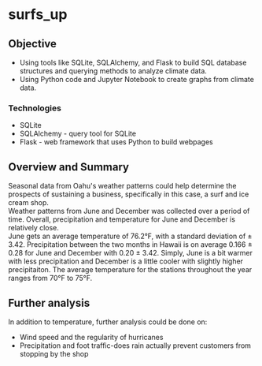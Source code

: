 # surfs_up

## Objective
- Using tools like SQLite, SQLAlchemy, and Flask to build SQL database structures and querying methods to analyze climate data.  
- Using Python code and Jupyter Notebook to create graphs from climate data.

### Technologies
- SQLite
- SQLAlchemy - query tool for SQLite
- Flask - web framework that uses Python to build webpages

## Overview and Summary
Seasonal data from Oahu's weather patterns could help determine the prospects of sustaining a business, specifically in this case, a surf and ice cream shop.  
Weather patterns from June and December was collected over a period of time.  Overall, precipitation and temperature for June and December is relatively close.  
June gets an average temperature of 76.2°F, with a standard deviation of ± 3.42.  Precipitation between the two months in Hawaii is on average 0.166 ± 0.28 for June and December with 0.20 ± 3.42.  Simply, June is a bit warmer with less precipitation and December is a little cooler with slightly higher precipitaiton.  The average temperature for the stations throughout the year ranges from 70°F to 75°F.  

## Further analysis 
In addition to temperature, further analysis could be done on:
- Wind speed and the regularity of hurricanes  
- Precipitation and foot traffic-does rain actually prevent customers from stopping by the shop

